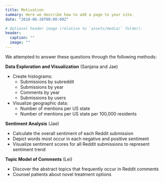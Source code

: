 ```yaml
---
title: Motivation
summary: Here we describe how to add a page to your site.
date: "2018-06-28T00:00:00Z"

# Optional header image (relative to `assets/media/` folder).
header:
  caption: ""
  image: ""
---
```


We attempted to answer these questions through the following methods:

**Data Exploration and Visualization** (Sanjana and Jae)

- Create histograms:
  - Submissions by subreddit
  - Submissions by year
  - Comments by year
  - Submissions by users
- Visualize geographic data:
  - Number of mentions per US state
  - Number of mentions per US state per 100,000 residents

**Sentiment Analysis** (Jae)

- Calculate the overall sentiment of each Reddit submission
- Depict words most occur in each negative and positive sentiment
- Visualize sentiment scores for all Reddit submissions to represent sentiment trend

**Topic Model of Comments** (Lei)

- Discover the abstract topics that frequently occur in Reddit comments
- Counsel patients about novel treatment options
